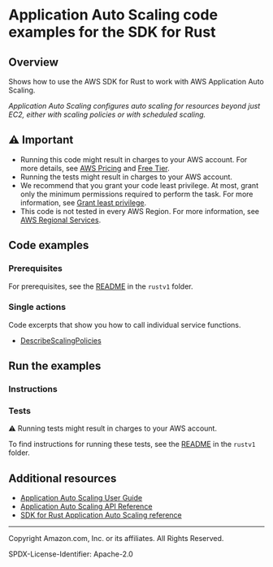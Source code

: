 # Application Auto Scaling code examples for the SDK for Rust

## Overview

Shows how to use the AWS SDK for Rust to work with AWS Application Auto Scaling.

<!--custom.overview.start-->
<!--custom.overview.end-->

_Application Auto Scaling configures auto scaling for resources beyond just EC2, either with scaling policies or with scheduled scaling._

## ⚠ Important

* Running this code might result in charges to your AWS account. For more details, see [AWS Pricing](https://aws.amazon.com/pricing/) and [Free Tier](https://aws.amazon.com/free/).
* Running the tests might result in charges to your AWS account.
* We recommend that you grant your code least privilege. At most, grant only the minimum permissions required to perform the task. For more information, see [Grant least privilege](https://docs.aws.amazon.com/IAM/latest/UserGuide/best-practices.html#grant-least-privilege).
* This code is not tested in every AWS Region. For more information, see [AWS Regional Services](https://aws.amazon.com/about-aws/global-infrastructure/regional-product-services).

<!--custom.important.start-->
<!--custom.important.end-->

## Code examples

### Prerequisites

For prerequisites, see the [README](../../README.md#Prerequisites) in the `rustv1` folder.


<!--custom.prerequisites.start-->
<!--custom.prerequisites.end-->

### Single actions

Code excerpts that show you how to call individual service functions.

- [DescribeScalingPolicies](src/bin/describe-scaling-policies.rs#L23)


<!--custom.examples.start-->
<!--custom.examples.end-->

## Run the examples

### Instructions


<!--custom.instructions.start-->
<!--custom.instructions.end-->



### Tests

⚠ Running tests might result in charges to your AWS account.


To find instructions for running these tests, see the [README](../../README.md#Tests)
in the `rustv1` folder.



<!--custom.tests.start-->
<!--custom.tests.end-->

## Additional resources

- [Application Auto Scaling User Guide](https://docs.aws.amazon.com/autoscaling/application/userguide/what-is-application-auto-scaling.html)
- [Application Auto Scaling API Reference](https://docs.aws.amazon.com/autoscaling/application/APIReference/Welcome.html)
- [SDK for Rust Application Auto Scaling reference](https://docs.rs/aws-sdk-application-auto-scaling/latest/aws_sdk_application-auto-scaling/)

<!--custom.resources.start-->
<!--custom.resources.end-->

---

Copyright Amazon.com, Inc. or its affiliates. All Rights Reserved.

SPDX-License-Identifier: Apache-2.0